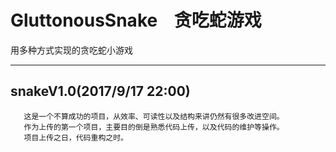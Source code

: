 # GluttonousSnake    贪吃蛇游戏

用多种方式实现的贪吃蛇小游戏
_________________________________

## snakeV1.0(2017/9/17 22:00) <br>

       这是一个不算成功的项目，从效率、可读性以及结构来讲仍然有很多改进空间。
       作为上传的第一个项目，主要目的倒是熟悉代码上传，以及代码的维护等操作。
       项目上传之日，代码重构之时。
